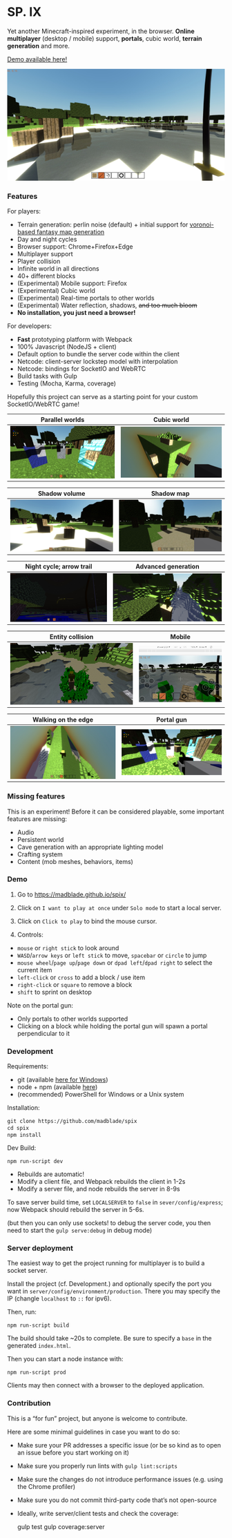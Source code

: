 # SP. IX

Yet another Minecraft-inspired experiment, in the browser.
**Online multiplayer** (desktop / mobile) support, **portals**,
cubic world, **terrain generation** and more.

[Demo available here!](https://madblade.github.io/spix/)

![Screen](https://raw.githubusercontent.com/madblade/spix/master/showcase/a.jpg)

### Features

For players:
- Terrain generation: perlin noise (default) + 
initial support for [voronoi-based fantasy map generation](https://github.com/mewo2/terrain)
- Day and night cycles
- Browser support: Chrome+Firefox+Edge
- Multiplayer support
- Player collision
- Infinite world in all directions
- 40+ different blocks
- (Experimental) Mobile support: Firefox
- (Experimental) Cubic world
- (Experimental) Real-time portals to other worlds
- (Experimental) Water reflection, shadows, ~~and too much bloom~~
- **No installation, you just need a browser!**

For developers:
- **Fast** prototyping platform with Webpack
- 100% Javascript (NodeJS + client)
- Default option to bundle the server code within the client
- Netcode: client-server lockstep model with interpolation
- Netcode: bindings for SocketIO and WebRTC
- Build tasks with Gulp
- Testing (Mocha, Karma, coverage)

Hopefully this project can serve as a starting point for 
your custom SocketIO/WebRTC game!

Parallel worlds            | Cubic world   
:-------------------------:|:-------------------------:
![](https://raw.githubusercontent.com/madblade/spix/master/showcase/h.jpg) | ![](https://raw.githubusercontent.com/madblade/spix/master/showcase/c.jpg)

Shadow volume             | Shadow map   
:-------------------------:|:-------------------------:
![](https://raw.githubusercontent.com/madblade/spix/master/showcase/e.jpg) | ![](https://raw.githubusercontent.com/madblade/spix/master/showcase/f.jpg)

Night cycle; arrow trail   | Advanced generation    
:-------------------------:|:-------------------------:
![](https://raw.githubusercontent.com/madblade/spix/master/showcase/b.jpg) | ![](https://raw.githubusercontent.com/madblade/spix/master/showcase/i.jpg)

Entity collision           | Mobile   
:-------------------------:|:-------------------------:
![](https://raw.githubusercontent.com/madblade/spix/master/showcase/l.jpg) | ![](https://raw.githubusercontent.com/madblade/spix/master/showcase/m.jpg)

Walking on the edge        | Portal gun    
:-------------------------:|:-------------------------:
![](https://raw.githubusercontent.com/madblade/spix/master/showcase/d.jpg) | ![](https://raw.githubusercontent.com/madblade/spix/master/showcase/j.jpg)

### Missing features

This is an experiment!
Before it can be considered playable, 
some important features are missing:

- Audio
- Persistent world
- Cave generation with an appropriate lighting model
- Crafting system
- Content (mob meshes, behaviors, items)

### Demo

1. Go to https://madblade.github.io/spix/

2. Click on `I want to play at once` under `Solo mode` to start a local server.

3. Click on `Click to play` to bind the mouse cursor.

4. Controls:

- `mouse` or `right stick` to look around
- `WASD`/`arrow keys` or `left stick` to move, `spacebar` or `circle` to jump
- `mouse wheel`/`page up`/`page down` or `dpad left`/`dpad right` to select the current item
- `left-click` or `cross` to add a block / use item
- `right-click` or `square` to remove a block
- `shift` to sprint on desktop

Note on the portal gun:

- Only portals to other worlds supported
- Clicking on a block while holding the portal gun 
will spawn a portal perpendicular to it

### Development

Requirements:
- git (available [here for Windows](https://git-scm.com/download/win)) 
- node + npm (available [here](https://nodejs.org/en/download/))
- (recommended) PowerShell for Windows or a Unix system

Installation:

    git clone https://github.com/madblade/spix
    cd spix
    npm install

Dev Build:

    npm run-script dev
    
- Rebuilds are automatic!
- Modify a client file, and Webpack rebuilds the client in 1-2s
- Modify a server file, and node rebuilds the server in 8-9s

To save server build time, set `LOCALSERVER` to `false` 
in `sever/config/express`;
now Webpack should rebuild the server in 5-6s.

(but then you can only use sockets! to debug the server code, 
you then need to start the `gulp serve:debug` in debug mode)

### Server deployment

The easiest way to get the project running for multiplayer 
is to build a socket server.

Install the project (cf. Development.) and
optionally specify the port you 
want in `server/config/environment/production`.
There you may specify the IP (changle `localhost` to `::` for ipv6).

Then, run:

    npm run-script build

The build should take ~20s to complete.
Be sure to specify a `base` in the generated `index.html`.

Then you can start a node instance with:

    npm run-script prod

Clients may then connect with a browser to the deployed application.

### Contribution

This is a “for fun” project, but anyone is welcome to contribute.

Here are some minimal guidelines in case you want to do so:

- Make sure your PR addresses a specific issue
(or be so kind as to open an issue before you start working on it)
- Make sure you properly run lints with `gulp lint:scripts`
- Make sure the changes do not introduce performance issues
(e.g. using the Chrome profiler)
- Make sure you do not commit third-party code
that’s not open-source
- Ideally, write server/client tests and check the coverage:


    gulp test
    gulp coverage:server


